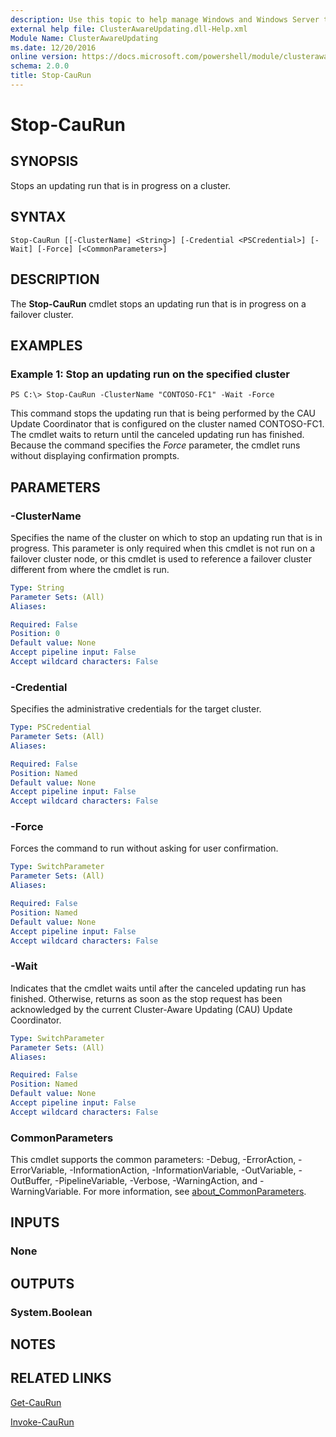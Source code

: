 ```yaml
---
description: Use this topic to help manage Windows and Windows Server technologies with Windows PowerShell.
external help file: ClusterAwareUpdating.dll-Help.xml
Module Name: ClusterAwareUpdating
ms.date: 12/20/2016
online version: https://docs.microsoft.com/powershell/module/clusterawareupdating/stop-caurun?view=windowsserver2019-ps&wt.mc_id=ps-gethelp
schema: 2.0.0
title: Stop-CauRun
---
```


# Stop-CauRun

## SYNOPSIS
Stops an updating run that is in progress on a cluster.

## SYNTAX

```
Stop-CauRun [[-ClusterName] <String>] [-Credential <PSCredential>] [-Wait] [-Force] [<CommonParameters>]
```

## DESCRIPTION
The **Stop-CauRun** cmdlet stops an updating run that is in progress on a failover cluster.

## EXAMPLES

### Example 1: Stop an updating run on the specified cluster
```
PS C:\> Stop-CauRun -ClusterName "CONTOSO-FC1" -Wait -Force
```

This command stops the updating run that is being performed by the CAU Update Coordinator that is configured on the cluster named CONTOSO-FC1.
The cmdlet waits to return until the canceled updating run has finished.
Because the command specifies the *Force* parameter, the cmdlet runs without displaying confirmation prompts.

## PARAMETERS

### -ClusterName
Specifies the name of the cluster on which to stop an updating run that is in progress.
This parameter is only required when this cmdlet is not run on a failover cluster node, or this cmdlet is used to reference a failover cluster different from where the cmdlet is run.

```yaml
Type: String
Parameter Sets: (All)
Aliases: 

Required: False
Position: 0
Default value: None
Accept pipeline input: False
Accept wildcard characters: False
```

### -Credential
Specifies the administrative credentials for the target cluster.

```yaml
Type: PSCredential
Parameter Sets: (All)
Aliases: 

Required: False
Position: Named
Default value: None
Accept pipeline input: False
Accept wildcard characters: False
```

### -Force
Forces the command to run without asking for user confirmation.

```yaml
Type: SwitchParameter
Parameter Sets: (All)
Aliases: 

Required: False
Position: Named
Default value: None
Accept pipeline input: False
Accept wildcard characters: False
```

### -Wait
Indicates that the cmdlet waits until after the canceled updating run has finished.
Otherwise, returns as soon as the stop request has been acknowledged by the current Cluster-Aware Updating (CAU) Update Coordinator.

```yaml
Type: SwitchParameter
Parameter Sets: (All)
Aliases: 

Required: False
Position: Named
Default value: None
Accept pipeline input: False
Accept wildcard characters: False
```

### CommonParameters
This cmdlet supports the common parameters: -Debug, -ErrorAction, -ErrorVariable, -InformationAction, -InformationVariable, -OutVariable, -OutBuffer, -PipelineVariable, -Verbose, -WarningAction, and -WarningVariable. For more information, see [about_CommonParameters](https://go.microsoft.com/fwlink/?LinkID=113216).

## INPUTS

### None

## OUTPUTS

### System.Boolean

## NOTES

## RELATED LINKS

[Get-CauRun](./Get-CauRun.md)

[Invoke-CauRun](./Invoke-CauRun.md)

